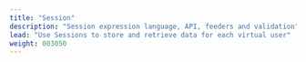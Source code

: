 ```yaml
---
title: "Session"
description: "Session expression language, API, feeders and validation"
lead: "Use Sessions to store and retrieve data for each virtual user"
weight: 003050
---
```

